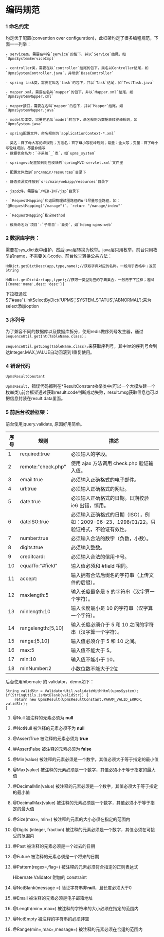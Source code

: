 # 编码规范

### 1 命名约定

约定优于配置(convention over configuration)，此框架约定了很多编程规范，下面一一列举：

```
- service类，需要在叫名`service`的包下，并以`Service`结尾，如`UpmsSystemServiceImpl`

- controller类，需要在以`controller`结尾的包下，类名以Controller结尾，如`UpmsSystemController.java`，并继承`BaseController`

- spring task类，需要在叫名`task`的包下，并以`Task`结尾，如`TestTask.java`

- mapper.xml，需要在名叫`mapper`的包下，并以`Mapper.xml`结尾，如`UpmsSystemMapper.xml`

- mapper接口，需要在名叫`mapper`的包下，并以`Mapper`结尾，如`UpmsSystemMapper.java`

- model实体类，需要在名叫`model`的包下，命名规则为数据表转驼峰规则，如`UpmsSystem.java`

- spring配置文件，命名规则为`applicationContext-*.xml`

- 类名：首字母大写驼峰规则；方法名：首字母小写驼峰规则；常量：全大写；变量：首字母小写驼峰规则，尽量非缩写
- 数据表命名为：`子系统`_`表`，如`upms_system`

- springmvc配置加到对应模块的`springMVC-servlet.xml`文件里

- 配置文件放到`src/main/resources`目录下

- 静态资源文件放到`src/main/webapp/resources`目录下

- jsp文件，需要在`/WEB-INF/jsp`目录下

- `RequestMapping`和返回物理试图路径的url尽量写全路径，如：`@RequestMapping("/manage")`、`return "/manage/index"`

- `RequestMapping`指定method

- 模块命名为`项目`-`子项目`-`业务`，如`hdong-upms-web`

```

### 2 数据库字典：

需要在sys_dict表中维护，然后java层转换为枚举。java层只用枚举，前台只用枚举的name，不需要关心code。前台枚举转换公共方法：

`HdDict.getDictDesc(app,type,name);//获取字典对应的名称，一般用于表格中；返回String`

`HdDict.getDictArr(app,type);//获取一类型对应的字典集合，一般用于下拉框；返回[{name:'name',desc:'desc'}]`

下拉框通过$("#aaa").initSelectByDict('UPMS','SYSTEM_STATUS','ABNORMAL');来为select添加option

### 3 序列号

为了兼容不同的数据库以及数据库拆分，使用redis做序列号发生器，通过`SequenceUtil.getInt(TableName.class); `

`SequenceUtil.getLong(TableName.class);`来获取序列号，其中int的序列号会到达Integer.MAX_VALUE自动回滚到1重复使用。

### 4 错误代码

`UpmsResultConstant `

`UpmsResult`，错误代码都列在*ResultConstant枚举类中(可以一个大模块建一个枚举类),前台框架通过获取result.code判断成功失败，result.msg获取信息也可以把信息封装在result.data里面。

### 5 前后台校验框架：

前台使用jquery.validate, 原因好用简单。

| 序号   | 规则                 | 描述                                       |
| ---- | ------------------ | ---------------------------------------- |
| 1    | required:true      | 必须输入的字段。                                 |
| 2    | remote:"check.php" | 使用 ajax 方法调用 check.php 验证输入值。            |
| 3    | email:true         | 必须输入正确格式的电子邮件。                           |
| 4    | url:true           | 必须输入正确格式的网址。                             |
| 5    | date:true          | 必须输入正确格式的日期。日期校验 ie6 出错，慎用。              |
| 6    | dateISO:true       | 必须输入正确格式的日期（ISO），例如：2009-06-23，1998/01/22。只验证格式，不验证有效性。 |
| 7    | number:true        | 必须输入合法的数字（负数，小数）。                        |
| 8    | digits:true        | 必须输入整数。                                  |
| 9    | creditcard:        | 必须输入合法的信用卡号。                             |
| 10   | equalTo:"#field"   | 输入值必须和 #field 相同。                        |
| 11   | accept:            | 输入拥有合法后缀名的字符串（上传文件的后缀）。                  |
| 12   | maxlength:5        | 输入长度最多是 5 的字符串（汉字算一个字符）。                 |
| 13   | minlength:10       | 输入长度最小是 10 的字符串（汉字算一个字符）。                |
| 14   | rangelength:[5,10] | 输入长度必须介于 5 和 10 之间的字符串（汉字算一个字符）。         |
| 15   | range:[5,10]       | 输入值必须介于 5 和 10 之间。                       |
| 16   | max:5              | 输入值不能大于 5。                               |
| 17   | min:10             | 输入值不能小于 10。                              |
| 18   | minNumber:2        | 小数位数不能大于2位

后台使用hibernate 的 validator，demo如下：

    String validStr = ValidatorUtil.validateWithHtml(upmsSystem);
    if(StringUtils.isNotBlank(validStr)) {
    	return new UpmsResult(UpmsResultConstant.PARAM_VALID_ERROR, validStr);
    }
1. @Null   被注释的元素必须为 **null**  

2. @NotNull    被注释的元素必须不为 **null**  

3. @AssertTrue     被注释的元素必须为 **true**  

4. @AssertFalse    被注释的元素必须为 **false**  

5. @Min(value)     被注释的元素必须是一个数字，其值必须大于等于指定的最小值  

6. @Max(value)     被注释的元素必须是一个数字，其值必须小于等于指定的最大值  

7. @DecimalMin(value)  被注释的元素必须是一个数字，其值必须大于等于指定的最小值  

8. @DecimalMax(value)  被注释的元素必须是一个数字，其值必须小于等于指定的最大值  

9. @Size(max=, min=)   被注释的元素的大小必须在指定的范围内  

10. @Digits (integer, fraction)     被注释的元素必须是一个数字，其值必须在可接受的范围内  

11. @Past   被注释的元素必须是一个过去的日期  

12. @Future     被注释的元素必须是一个将来的日期  

13. @Pattern(regex=,flag=)  被注释的元素必须符合指定的正则表达式  

    Hibernate Validator 附加的 constraint  

14. @NotBlank(message =)   验证字符串非**null**，且长度必须大于0  

15. @Email  被注释的元素必须是电子邮箱地址  

16. @Length(min=,max=)  被注释的字符串的大小必须在指定的范围内  

17. @NotEmpty   被注释的字符串的必须非空  

18. @Range(min=,max=,message=)  被注释的元素必须在合适的范围内 
